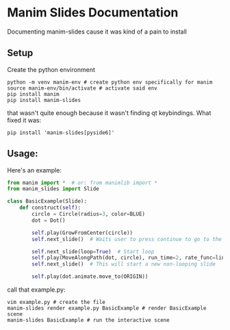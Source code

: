# Manim Slides Documentation

Documenting manim-slides cause it was kind of a pain to install

## Setup
Create the python environment
```
python -m venv manim-env # create python env specifically for manim
source manim-env/bin/activate # activate said env
pip install manim
pip install manim-slides
```

that wasn't quite enough because it wasn't finding qt keybindings. What fixed it was:

```
pip install 'manim-slides[pyside6]'
```
## Usage:

Here's an example:

```python
from manim import *  # or: from manimlib import *
from manim_slides import Slide

class BasicExample(Slide):
    def construct(self):
        circle = Circle(radius=3, color=BLUE)
        dot = Dot()

        self.play(GrowFromCenter(circle))
        self.next_slide()  # Waits user to press continue to go to the next slide

        self.next_slide(loop=True)  # Start loop
        self.play(MoveAlongPath(dot, circle), run_time=2, rate_func=linear)
        self.next_slide()  # This will start a new non-looping slide

        self.play(dot.animate.move_to(ORIGIN))
```
call that example.py:
```
vim example.py # create the file
manim-slides render example.py BasicExample # render BasicExample scene
manim-slides BasicExample # run the interactive scene
```



